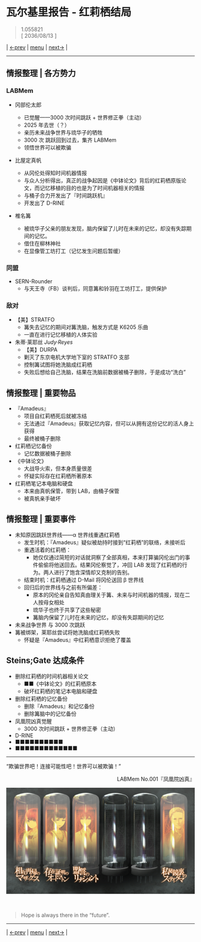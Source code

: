 # 瓦尔基里报告 - 红莉栖结局
> 1.055821  
> [ 2036/08/13 ]  

| [←prev](./0138) | [menu](../) | [next→](./0140) |

---
## 情报整理 | 各方势力
### LABMem
- 冈部伦太郎
  - 已觉醒——3000 次时间跳跃 + 世界修正拳（主动）
  - 2025 年去世（？）
  - 亲历未来战争世界与琉华子的牺牲
  - 3000 次 跳跃回到过去，集齐 LABMem
  - 领悟世界可以被欺骗

- 比屋定真帆
  - 从冈伦处得知时间机器情报
  - 与众人分析得出，真正的战争起因是《中钵论文》背后的红莉栖原版论文，而记忆移植的目的也是为了时间机器相关的情报
  - 与桶子合力开发出了『时间跳跃机』
  - 开发出了 D-RINE
- 椎名篝
  - 被琉华子父亲的朋友发现，脑内保留了儿时在未来的记忆，却没有失踪期间的记忆。
  - 借住在柳林神社
  - 在显像管工坊打工（记忆发生问题后暂缓）

### 同盟
- SERN-Rounder
  - 与天王寺（FB）谈判后，同意篝和铃羽在工坊打工，提供保护

### 敌对
- 【美】STRATFO
  - 篝失去记忆的期间对篝洗脑，触发方式是 K6205 乐曲
  - 一直在进行记忆移植的人体实验
- 朱蒂·莱耶丝 *Judy·Reyes*
  - 【美】DURPA
  - 剿灭了东京电机大学地下室的 STRATFO 支部
  - 控制篝试图将她洗脑成红莉栖
  - 失败后想给自己洗脑，结果在洗脑前数据被桶子删除，于是成功“洗白”

## 情报整理 | 重要物品
- 『Amadeus』
  - 项目自红莉栖死后就被冻结
  - 无法通过『Amadeus』获取记忆内容，但可以从拥有这份记忆的活人身上获得
  - 最终被桶子删除
- 红莉栖记忆备份
  - 记忆数据被桶子删除
- 《中钵论文》
  - 大战导火索，但本身质量很差
  - 怀疑实际存在红莉栖所著原本
- 红莉栖笔记本电脑和硬盘
  - 本来由真帆保管，带到 LAB，由桶子保管
  - 被真帆亲手破坏

## 情报整理 | 重要事件
- 未知原因跳跃世界线——α 世界线重遇红莉栖
  - 发生时机：『Amadeus』疑似被劫持时接到“红莉栖”的联络，未接听后
  - 重遇活着的红莉栖：
    - 她仅仅通过简短的对话就洞察了全部真相，本来打算骗冈伦出门的事件偷偷将他送回去。结果冈伦察觉了，冲回 LAB 发现了红莉栖的行为。两人进行了饱含深情却又克制的告别。
  - 结束时机：红莉栖通过 D-Mail 将冈伦送回 β 世界线
  - 回归后的世界线与之前有所偏差：
    - 原本的冈伦亲自告知真由理关于篝、未来与时间机器的情报，现在二人按母女相处
    - 琉华子也终于共享了这些秘密
    - 篝脑内保留了儿时在未来的记忆，却没有失踪期间的记忆
- 未来战争世界 与 3000 次跳跃
- 篝被绑架，莱耶丝尝试将她洗脑成红莉栖失败
  - 怀疑是『Amadeus』中红莉栖意识拒绝了覆盖

## Steins;Gate 达成条件
- 删除红莉栖的时间机器相关论文
  - ■■《中钵论文》的红莉栖原本
  - 破坏红莉栖的笔记本电脑和硬盘
- 删除红莉栖的记忆备份
  - 删除『Amadeus』和记忆备份
  - 删除篝脑中的记忆备份
- 凤凰院凶真觉醒
  - 3000 次时间跳跃 + 世界修正拳（主动）
- D-RINE
- ■■■■■■■■■■
- ■■■■■■■■■■■■■

---

“欺骗世界吧！连接可能性吧！世界可以被欺骗！”  
<p align="right">LABMem No.001『凤凰院凶真』</p>  

![](../static/image/0139-1.png)


<br/>

> Hope is always there in the “future”.
---

| [←prev](./0138) | [menu](../) | [next→](./0140) |
